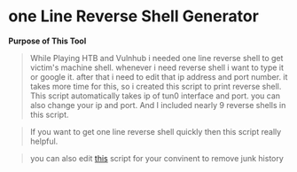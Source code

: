 # one Line Reverse Shell Generator

**Purpose of This Tool**

>While Playing HTB and Vulnhub i needed one line reverse shell to get victim's machine shell. whenever i need reverse shell
>i want to type it or google it. after that i need to edit that ip address and port number. it takes more time for this, 
>so i created this script to print reverse shell. This script automatically takes ip of tun0 interface and port. 
>you can also change your ip and port. And I included nearly 9 reverse shells in this script.

>If you want to get one line reverse shell quickly then this script really helpful. 

>you can also edit [this](https://raw.githubusercontent.com/S-Rajkumar/My_Scripting_Tools/master/reverse_shell/reverse_shell_generator.py) script for your convinent to remove junk history
